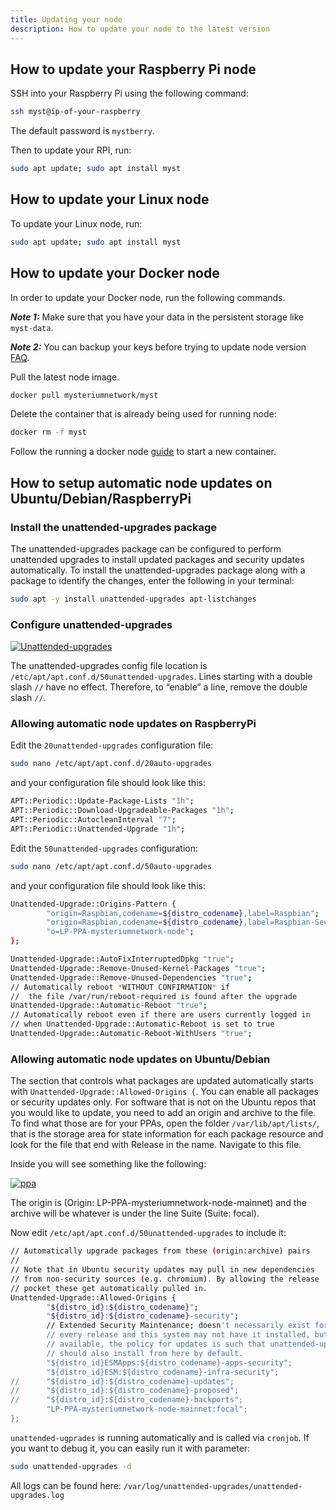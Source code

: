 ```yaml
---
title: Updating your node
description: How to update your node to the latest version
---
```


## How to update your Raspberry Pi node

SSH into your Raspberry Pi using the following command:

```bash
ssh myst@ip-of-your-raspberry
```

The default password is  `mystberry`.

Then to update your RPI, run:

```bash
sudo apt update; sudo apt install myst
```

## How to update your Linux node

To update your Linux node, run:
```bash
sudo apt update; sudo apt install myst
```

## How to update your Docker node

In order to update your Docker node, run the following commands.

**_Note 1:_** Make sure that you have your data in the persistent storage like `myst-data`.

**_Note 2:_** You can backup your keys before trying to update node version [FAQ](https://docs.mysterium.network/resources/faq/).

Pull the latest node image.

```bash
docker pull mysteriumnetwork/myst
```

Delete the container that is already being used for running node:

```bash
docker rm -f myst
```

Follow the running a docker node [guide](https://docs.mysterium.network/node-runners/setup/docker/) to start a new container.

## How to setup automatic node updates on Ubuntu/Debian/RaspberryPi

### Install the unattended-upgrades package

The unattended-upgrades package can be configured to perform unattended upgrades to install updated packages and security updates automatically. To install the unattended-upgrades package along with a package to identify the changes, enter the following in your terminal:

```bash
sudo apt -y install unattended-upgrades apt-listchanges
```
### Configure unattended-upgrades

<a href="https://ibb.co/tH5n818"><img src="https://i.ibb.co/nwS4zKz/Screenshot-2021-11-10-at-08-11-55.png" alt="Unattended-upgrades" border="0"></a>

The unattended-upgrades config file location is `/etc/apt/apt.conf.d/50unattended-upgrades`. Lines starting with a double slash `//` have no effect. Therefore, to “enable” a line, remove the double slash `//`.

### Allowing automatic node updates on RaspberryPi

Edit the `20unattended-upgrades` configuration file:

```bash
sudo nano /etc/apt/apt.conf.d/20auto-upgrades
```

and your configuration file should look like this:

```bash
APT::Periodic::Update-Package-Lists "1h";
APT::Periodic::Download-Upgradeable-Packages "1h";
APT::Periodic::AutocleanInterval "7";
APT::Periodic::Unattended-Upgrade "1h";
```

Edit the `50unattended-upgrades` configuration:

```bash
sudo nano /etc/apt/apt.conf.d/50auto-upgrades
```

and your configuration file should look like this:


```bash 
Unattended-Upgrade::Origins-Pattern {
        "origin=Raspbian,codename=${distro_codename},label=Raspbian";
        "origin=Raspbian,codename=${distro_codename},label=Raspbian-Security";
        "o=LP-PPA-mysteriumnetwork-node";
};

Unattended-Upgrade::AutoFixInterruptedDpkg "true";
Unattended-Upgrade::Remove-Unused-Kernel-Packages "true";
Unattended-Upgrade::Remove-Unused-Dependencies "true";
// Automatically reboot *WITHOUT CONFIRMATION* if
//  the file /var/run/reboot-required is found after the upgrade
Unattended-Upgrade::Automatic-Reboot "true";
// Automatically reboot even if there are users currently logged in
// when Unattended-Upgrade::Automatic-Reboot is set to true
Unattended-Upgrade::Automatic-Reboot-WithUsers "true";
```

### Allowing automatic node updates on Ubuntu/Debian

The section that controls what packages are updated automatically starts with `Unattended-Upgrade::Allowed-Origins {`. You can enable all packages or security updates only. For software that is not on the Ubuntu repos that you would like to update, you need to add an origin and archive to the file. To find what those are for your PPAs, open the folder `/var/lib/apt/lists/`, that is the storage area for state information for each package resource and look for the file that end with Release in the name. Navigate to this file.

Inside you will see something like the following:

<a href="https://ibb.co/vDJbwYR"><img src="https://i.ibb.co/b7rxWJD/ppa.png" alt="ppa" border="0"></a>

The origin is (Origin: LP-PPA-mysteriumnetwork-node-mainnet) and the archive will be whatever is under the line Suite (Suite: focal).

Now edit `/etc/apt/apt.conf.d/50unattended-upgrades` to include it:

```bash
// Automatically upgrade packages from these (origin:archive) pairs
//
// Note that in Ubuntu security updates may pull in new dependencies
// from non-security sources (e.g. chromium). By allowing the release
// pocket these get automatically pulled in.
Unattended-Upgrade::Allowed-Origins {
        "${distro_id}:${distro_codename}";
        "${distro_id}:${distro_codename}-security";
        // Extended Security Maintenance; doesn't necessarily exist for
        // every release and this system may not have it installed, but if
        // available, the policy for updates is such that unattended-upgrades
        // should also install from here by default.
        "${distro_id}ESMApps:${distro_codename}-apps-security";
        "${distro_id}ESM:${distro_codename}-infra-security";
//      "${distro_id}:${distro_codename}-updates";
//      "${distro_id}:${distro_codename}-proposed";
//      "${distro_id}:${distro_codename}-backports";
        "LP-PPA-mysteriumnetwork-node-mainnet:focal";
};
```

`unattended-ugprades` is running automatically and is called via `cronjob`. If you want to debug it, you can easily run it with parameter: 

```bash 
sudo unattended-upgrades -d
```

All logs can be found here: `/var/log/unattended-upgrades/unattended-upgrades.log`
